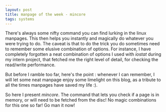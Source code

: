 ```yaml
---
layout: post
title: manpage of the week - mincore
tags: systems
---
```


There's always some nifty command you can find lurking in the linux manpages. This then helps you instantly and magically do whatever you were trying to do. The caveat is that to do the trick you do sometimes need to remember some elusive combination of options. For instance, I have completely forgotten a neat combination of options I used with *iostat* during my intern project, that fetched me the right level of detail, for checking the read/write performance. 

But before I ramble too far, here's the point : whenever I can remember, I will let some neat manpage enjoy some limelight on this blog, as a tribute to all the times manpages have saved my life :).

So here I present *mincore*. The command that lets you check if a page is in memory, or will need to be fetched from the disc! No magic combinations for this one so far! Go man it now! 
